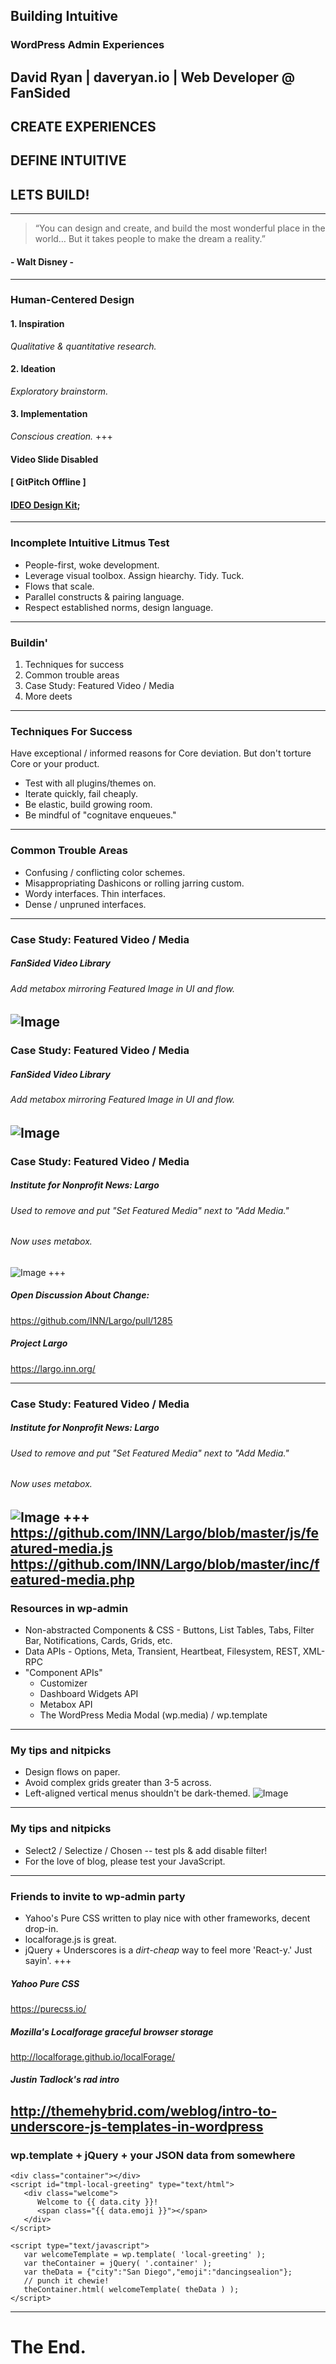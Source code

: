 ## Building Intuitive 
### WordPress Admin Experiences

David Ryan | daveryan.io | Web Developer @ FanSided
---
## CREATE EXPERIENCES
## DEFINE INTUITIVE
## LETS BUILD!
---
> “You can design and create, 
and build the most wonderful place in the world… 
But it takes people to make the dream a reality.”

#### - Walt Disney -
---
### Human-Centered Design
#### 1. Inspiration
*Qualitative & quantitative research.*

#### 2. Ideation <!-- .element: class="fragment" -->
*Exploratory brainstorm.* <!-- .element: class="fragment" -->

#### 3. Implementation <!-- .element: class="fragment" -->
*Conscious creation.* <!-- .element: class="fragment" -->
+++

#### Video Slide Disabled
#### [ GitPitch Offline ]

#### [IDEO Design Kit](http://designkit.org);

---
### Incomplete Intuitive Litmus Test
* People-first, woke development.
* Leverage visual toolbox. Assign hiearchy. Tidy. Tuck. <!-- .element: class="fragment" -->
* Flows that scale. <!-- .element: class="fragment" -->
* Parallel constructs & pairing language. <!-- .element: class="fragment" -->
* Respect established norms, design language. <!-- .element: class="fragment" -->
---
### Buildin'
1. Techniques for success
2. Common trouble areas
3. Case Study: Featured Video / Media
4. More deets
---
### Techniques For Success
Have exceptional / informed reasons for Core deviation. But don't torture Core or your product.

* Test with all plugins/themes on. <!-- .element: class="fragment" -->
* Iterate quickly, fail cheaply. <!-- .element: class="fragment" -->
* Be elastic, build growing room. <!-- .element: class="fragment" -->
* Be mindful of "cognitave enqueues." <!-- .element: class="fragment" -->
---
### Common Trouble Areas
* Confusing / conflicting color schemes.
* Misappropriating Dashicons or rolling jarring custom. <!-- .element: class="fragment" -->
* Wordy interfaces. Thin interfaces. <!-- .element: class="fragment" -->
* Dense / unpruned interfaces. <!-- .element: class="fragment" -->
---
### Case Study: Featured Video / Media
##### FanSided Video Library
###### Add metabox mirroring Featured Image in UI and flow.
![Image](assets/md/assets/fsmetaboxes.png)
---
### Case Study: Featured Video / Media
##### FanSided Video Library
###### Add metabox mirroring Featured Image in UI and flow.
![Image](assets/md/assets/setfeatvid.png)
---
### Case Study: Featured Video / Media
##### Institute for Nonprofit News: Largo
###### Used to remove and put "Set Featured Media" next to "Add Media."
###### Now uses metabox.
![Image](assets/md/assets/largometaboxes.png)
+++
##### Open Discussion About Change:
https://github.com/INN/Largo/pull/1285

##### Project Largo
https://largo.inn.org/

---
### Case Study: Featured Video / Media
##### Institute for Nonprofit News: Largo
###### Used to remove and put "Set Featured Media" next to "Add Media."
###### Now uses metabox.
![Image](assets/md/assets/largolib.png)
+++
https://github.com/INN/Largo/blob/master/js/featured-media.js
https://github.com/INN/Largo/blob/master/inc/featured-media.php
---
### Resources in wp-admin
* Non-abstracted Components & CSS - Buttons, List Tables, Tabs, Filter Bar, Notifications, Cards, Grids, etc.
* Data APIs - Options, Meta, Transient, Heartbeat, Filesystem, REST, XML-RPC <!-- .element: class="fragment" -->
* "Component APIs" <!-- .element: class="fragment" -->
    * Customizer <!-- .element: class="fragment" -->
    * Dashboard Widgets API <!-- .element: class="fragment" -->
    * Metabox API <!-- .element: class="fragment" -->
    * The WordPress Media Modal (wp.media) / wp.template <!-- .element: class="fragment" -->
---
### My tips and nitpicks
* Design flows on paper.
* Avoid complex grids greater than 3-5 across.
* Left-aligned vertical menus shouldn't be dark-themed.
![Image](assets/md/assets/fscomadm.png)
---
### My tips and nitpicks
* Select2 / Selectize / Chosen -- test pls & add disable filter!
* For the love of blog, please test your JavaScript.
---
### Friends to invite to wp-admin party
* Yahoo's Pure CSS written to play nice with other frameworks, decent drop-in.
* localforage.js is great.
* jQuery + Underscores is a _dirt-cheap_ way to feel more 'React-y.' Just sayin'. 
+++
##### Yahoo Pure CSS
https://purecss.io/
##### Mozilla's Localforage graceful browser storage
http://localforage.github.io/localForage/
##### Justin Tadlock's _rad_ intro
http://themehybrid.com/weblog/intro-to-underscore-js-templates-in-wordpress
---
### wp.template + jQuery + your JSON data from somewhere
```
<div class="container"></div>
<script id="tmpl-local-greeting" type="text/html">
   <div class="welcome">
      Welcome to {{ data.city }}!
      <span class="{{ data.emoji }}"></span>
   </div>
</script>

<script type="text/javascript">
   var welcomeTemplate = wp.template( 'local-greeting' );
   var theContainer = jQuery( '.container' );
   var theData = {"city":"San Diego","emoji":"dancingsealion"};
   // punch it chewie!
   theContainer.html( welcomeTemplate( theData ) );
</script>
```
---
# The End.
